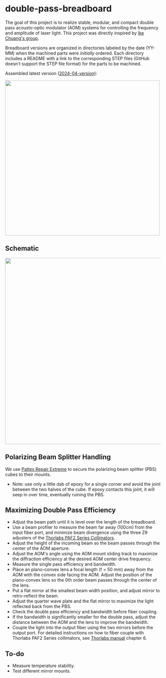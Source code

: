 # double-pass-breadboard

The goal of this project is to realize stable, modular, and compact double pass acousto-optic modulator (AOM) systems for controlling the frequency and amplitude of laser light.  This project was directly inspired by [Ike Chuang's group](http://web.mit.edu/~cua/www/quanta/).

Breadboard versions are organized in directories labeled by the date (YY-MM) when the machined parts were *initially* ordered.  Each directory includes a README with a link to the corresponding STEP files (GitHub doesn't support the STEP file format) for the parts to be machined.


Assembled latest version ([2024-04-version](https://github.com/Jayich-Lab/double-pass-breadboard/tree/updated-README-for-2024-04-version/2024-04-version)): 

<img src="https://github.com/Jayich-Lab/double-pass-breadboard/assets/101778987/368243e8-b029-4ade-aab6-5072f72cc143" width="500">



## Schematic
<img src="https://github.com/Jayich-Lab/double-pass-breadboard/assets/101778987/4fecbb3c-94f0-4d26-af58-eb430a82806f" width = "600">


## Polarizing Beam Splitter Handling

We use [Pattex Repair Extreme](https://www.pattexarabia.com/products/central-pdp.html/pattex-repair-extreme/SAP_0201OAP03X70.html) to secure the polarizing beam splitter (PBS) cubes to their mounts. 
- Note: use only a little dab of epoxy for a single corner and avoid the joint between the two halves of the cube. If epoxy contacts this joint, it will seep in over time, eventually ruining the PBS.


## Maximizing Double Pass Efficiency
* Adjust the beam path until it is level over the length of the breadboard.
* Use a beam profiler to measure the beam far away (100cm) from the input fiber port, and minimize beam divergence using the three Zθ adjusters of the [Thorlabs PAF2 Series Collimators](https://www.thorlabs.com/newgrouppage9.cfm?objectgroup_id=2940). 
* Adjust the height of the incoming beam so the beam passes through the center of the AOM aperture.  
* Adjust the AOM's angle using the AOM mount sliding track to maximize the diffraction efficiency at the desired AOM center drive frequency.  
* Measure the single pass efficiency and bandwidth.
* Place an plano-convex lens a focal length (f = 50 mm) away from the AOM with the convex side facing the AOM. Adjust the position of the plano-convex lens so the 0th order beam passes through the center of the lens.
* Put a flat mirror at the smallest beam width position, and adjust mirror to retro-reflect the beam. 
* Adjust the quarter wave plate and the flat mirror to maximize the light reflected back from the PBS. 
* Check the double pass efficiency and bandwidth before fiber coupling. 
* If the bandwidth is significantly smaller for the double pass, adjust the distance between the AOM and the lens to improve the bandwidth.
* Couple the light into the output fiber using the two mirrors before the output port. For detailed instructions on how to fiber couple with Thorlabs PAF2 Series collimators, see [Thorlabs manual](https://www.thorlabs.com/_sd.cfm?fileName=TTN132194-D02.pdf&partNumber=PAF2A-A10A) chapter 6.


## To-do
* Measure temperature stability.
* Test different mirror mounts.




